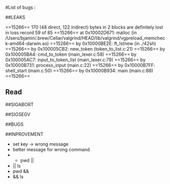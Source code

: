 #List of bugs :

##LEAKS

==15266== 170 (48 direct, 122 indirect) bytes in 2 blocks are definitely lost in loss record 59 of 85
==15266==    at 0x10002D671: malloc (in /Users/bjamin/.brew/Cellar/valgrind/HEAD/lib/valgrind/vgpreload_memcheck-amd64-darwin.so)
==15266==    by 0x10000BE2E: ft_lstnew (in ./42sh)
==15266==    by 0x100005CB2: new_token (token_to_list.c:21)
==15266==    by 0x100005BA4: cmd_to_token (main_lexer.c:58)
==15266==    by 0x100005AC7: input_to_token_list (main_lexer.c:79)
==15266==    by 0x10000B731: process_input (main.c:22)
==15266==    by 0x10000B7FF: shell_start (main.c:50)
==15266==    by 0x10000B934: main (main.c:88)
==15266==

## Read

##SIGABORT

##SIGSEGV

##BUGS

##INPROVEMENT

- set key -> wrong message
- better message for wrong command
- - pwd ||
- || ls
- pwd &&
- && ls